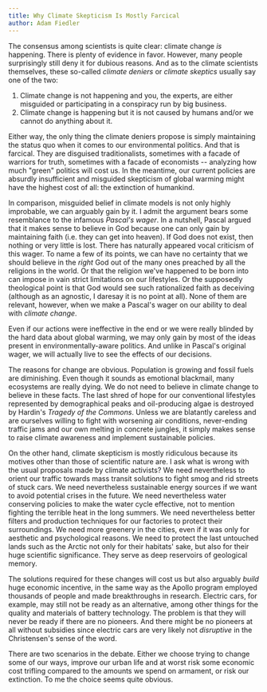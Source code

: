 ```yaml
---
title: Why Climate Skepticism Is Mostly Farcical
author: Adam Fiedler
---
```


The consensus among scientists is quite clear: climate change *is* happening.
There is plenty of evidence in favor.
However, many people surprisingly still deny it for dubious reasons.
And as to the climate scientists themselves, these so-called *climate deniers* or *climate skeptics* usually say one of the two:

1) Climate change is not happening and you, the experts, are either misguided or participating in a conspiracy run by big business.
2) Climate change is happening but it is not caused by humans and/or we cannot do anything about it.

Either way, the only thing the climate deniers propose is simply maintaining the status quo when it comes to our environmental politics.
And that is farcical.
They are disguised traditionalists, sometimes with a facade of warriors for truth, sometimes with a facade of  economists -- analyzing how much "green" politics will cost us.
In the meantime, our current policies are absurdly insufficient and misguided skepticism of global warming might have the highest cost of all: the extinction of humankind.

In comparison, misguided belief in climate models is not only highly improbable, we can arguably gain by it.
I admit the argument bears some resemblance to the infamous *Pascal's wager*.
In a nutshell, Pascal argued that it makes sense to believe in God because one can only gain by maintaining faith (i.e. they can get into heaven). 
If God does not exist, then nothing or very little is lost.
There has naturally appeared vocal criticism of this wager.
To name a few of its points, we can have no certainty that we should believe in the *right* God out of the many ones preached by all the religions in the world.
Or that the religion we've happened to be born into can impose in vain strict limitations on our lifestyles.
Or the supposedly theological point is that God would see such rationalized faith as deceiving (although as an agnostic, I daresay it is no point at all).
None of them are relevant, however, when we make a Pascal's wager on our ability to deal with *climate change*.

Even if our actions were ineffective in the end or we were really blinded by the hard data about global warming, we may only gain by most of the ideas present in environmentally-aware politics. 
And unlike in Pascal's original wager, we will actually live to see the effects of our decisions. 

The reasons for change are obvious. 
Population is growing and fossil fuels are diminishing.
Even though it sounds as emotional blackmail, many ecosystems are really dying.
We do not need to believe in climate change to believe in these facts.
The last shred of hope for our conventional lifestyles represented by demographical peaks and oil-producing algae is destroyed by Hardin's *Tragedy of the Commons*.
Unless we are blatantly careless and are ourselves willing to fight with worsening air conditions, never-ending traffic jams and our own melting in concrete jungles, it simply makes sense to raise climate awareness and implement sustainable policies.

On the other hand, climate skepticism is mostly ridiculous because its motives other than those of scientific nature are.
I ask what is wrong with the usual proposals made by climate activists?
We need nevertheless to orient our traffic towards mass transit solutions to fight smog and rid streets of stuck cars.
We need nevertheless sustainable energy sources if we want to avoid potential crises in the future.
We need nevertheless water conserving policies to make the water cycle effective, not to mention fighting the terrible heat in the long summers.
We need nevertheless better filters and production techniques for our factories to protect their surroundings.
We need more greenery in the cities, even if it was only for aesthetic and psychological reasons.
We need to protect the last untouched lands such as the Arctic not only for their habitats' sake, but also for their huge scientific significance.
They serve as deep reservoirs of geological memory.  

The solutions required for these changes will cost us but also arguably *build* huge economic incentive, in the same way as the Apollo program employed thousands of people and made breakthroughs in research.
Electric cars, for example, may still not be ready as an alternative, among other things for the quality and materials of battery technology.
The problem is that they will never be ready if there are no pioneers. 
And there might be no pioneers at all without subsidies since electric cars are very likely not *disruptive* in the Christensen's sense of the word.

There are two scenarios in the debate.
Either we choose trying to change some of our ways, improve our urban life and at worst risk some economic cost trifling compared to the amounts we spend on armament, or risk our extinction.
To me the choice seems quite obvious.
